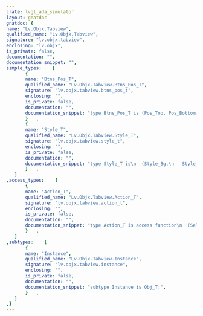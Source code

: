 ```yaml
---
crate: lvgl_ada_simulator
layout: gnatdoc
gnatdoc: {
name: "Lv.Objx.Tabview",
qualified_name: "Lv.Objx.Tabview",
signature: "lv.objx.tabview",
enclosing: "lv.objx",
is_private: false,
documentation: "",
documentation_snippet: "",
simple_types:    [
       {
       name: "Btns_Pos_T",
       qualified_name: "Lv.Objx.Tabview.Btns_Pos_T",
       signature: "lv.objx.tabview.btns_pos_t",
       enclosing: "",
       is_private: false,
       documentation: "",
       documentation_snippet: "type Btns_Pos_T is (Pos_Top, Pos_Bottom);",
       }   ,
       {
       name: "Style_T",
       qualified_name: "Lv.Objx.Tabview.Style_T",
       signature: "lv.objx.tabview.style_t",
       enclosing: "",
       is_private: false,
       documentation: "",
       documentation_snippet: "type Style_T is\n  (Style_Bg,\n   Style_Indic,\n   Style_Btn_Bg,\n   Style_Btn_Rel,\n   Style_Btn_Pr,\n   Style_Btn_Tgl_Rel,\n   Style_Btn_Tgl_Pr);",
       }   ,
   ]
,access_types:    [
       {
       name: "Action_T",
       qualified_name: "Lv.Objx.Tabview.Action_T",
       signature: "lv.objx.tabview.action_t",
       enclosing: "",
       is_private: false,
       documentation: "",
       documentation_snippet: "type Action_T is access function\n  (Self   : access Instance;\n   Tab_Id : Uint16_T) return Res_T;",
       }   ,
   ]
,subtypes:    [
       {
       name: "Instance",
       qualified_name: "Lv.Objx.Tabview.Instance",
       signature: "lv.objx.tabview.instance",
       enclosing: "",
       is_private: false,
       documentation: "",
       documentation_snippet: "subtype Instance is Obj_T;",
       }   ,
   ]
,}
---
```

